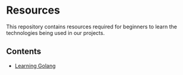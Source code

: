 # Resources

This repository contains resources required for beginners 
to learn the technologies being used in our projects.

## Contents

- [Learning Golang](golang/README.md)

